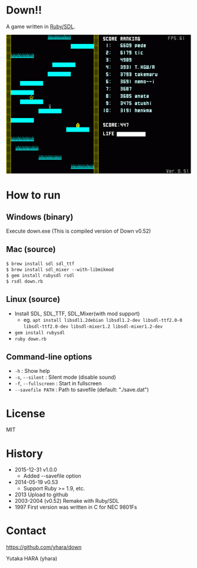 Down!!
======

A game written in [Ruby/SDL](http://ohai.github.io/rubysdl/).

![](image/screenshot.png)

How to run
==========

Windows (binary)
----------------

Execute down.exe (This is compiled version of Down v0.52)

Mac (source)
------------

    $ brew install sdl sdl_ttf
    $ brew install sdl_mixer --with-libmikmod
    $ gem install rubysdl rsdl
    $ rsdl down.rb

Linux (source)
--------------

* Install SDL, SDL_TTF, SDL_Mixer(with mod support)
  - eg. `apt install libsdl1.2debian libsdl1.2-dev libsdl-ttf2.0-0 libsdl-ttf2.0-dev libsdl-mixer1.2 libsdl-mixer1.2-dev`
* `gem install rubysdl`
* `ruby down.rb`

Command-line options
--------------------

* `-h` : Show help
* `-s`, `--silent` : Silent mode (disable sound)
* `-f`, `--fullscreen` : Start in fullscreen
* `--savefile PATH` : Path to savefile  (default: "./save.dat")

License
=======

MIT

History
=======

* 2015-12-31 v1.0.0
  - Added --savefile option
* 2014-05-19 v0.53
  - Support Ruby >= 1.9, etc.
* 2013 Upload to github
* 2003-2004 (v0.52) Remake with Ruby/SDL
* 1997 First version was written in C for NEC 9801Fs

Contact
=======

https://github.com/yhara/down

Yutaka HARA (yhara)
